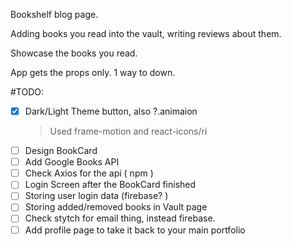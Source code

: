 Bookshelf blog page.

Adding books you read into the vault, writing reviews about them.

Showcase the books you read.

App gets the props only. 1 way to down.

#TODO:

- [x] Dark/Light Theme button, also ?.animaion
  > Used frame-motion and react-icons/ri
- [ ] Design BookCard
- [ ] Add Google Books API
- [ ] Check Axios for the api ( npm )
- [ ] Login Screen after the BookCard finished
- [ ] Storing user login data (firebase? )
- [ ] Storing added/removed books in Vault page
- [ ] Check stytch for email thing, instead firebase.
- [ ] Add profile page to take it back to your main portfolio
